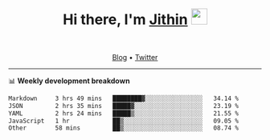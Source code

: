 <h1 align="center">Hi there, I'm <a href="https://jithset.github.io/" target="_blank">Jithin</a> <img
src="https://github.com/blackcater/blackcater/raw/main/images/Hi.gif" height="32" /></h1>

<br />

<p align="center">
  <a href="https://jithset.github.io">Blog</a> •
  <a href="https://twitter.com/jithset">Twitter</a>
</p>

---

📊 **Weekly development breakdown**

<!--START_SECTION:waka-->

```txt
Markdown     3 hrs 49 mins   ████████▓░░░░░░░░░░░░░░░░   34.14 %
JSON         2 hrs 35 mins   █████▓░░░░░░░░░░░░░░░░░░░   23.19 %
YAML         2 hrs 24 mins   █████▒░░░░░░░░░░░░░░░░░░░   21.55 %
JavaScript   1 hr            ██▒░░░░░░░░░░░░░░░░░░░░░░   09.05 %
Other        58 mins         ██▒░░░░░░░░░░░░░░░░░░░░░░   08.74 %
```

<!--END_SECTION:waka-->


